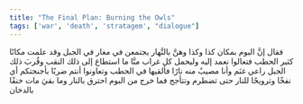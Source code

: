 ```yaml
---
title: "The Final Plan: Burning the Owls"
tags: ['war', 'death', 'stratagem', "dialogue"]
---
```


 فقال إنَّ البوم بمكان كذا وكذا وهنَّ بالنَّهار يجتمعن في مغار في الجبل وقد علمت مكانًا كثير الحطب فتعالوا نعمد إليه وليحمل كل غراب منَّا ما استطاع إلى ذلك النقب وقُربَ ذلك الجبل راعي غنَم وأنا مصيبٌ منه نارًا فألقيها في الحطب وتعاونوا أنتم ضربًا بأجنحتكم أي نفخًا وترويحًا للنار حتى تضطرم وتتأجج فما خرج من البوم احترق بالنار وما بقيَ مات خنقًا بالدخان
